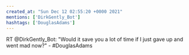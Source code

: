 ```yaml
---
created_at: "Sun Dec 12 02:55:20 +0000 2021"
mentions: ['DirkGently_Bot']
hashtags: ['DouglasAdams']
---
```


RT @DirkGently_Bot: "Would it save you a lot of time if I just gave up and went mad now?" - #DouglasAdams